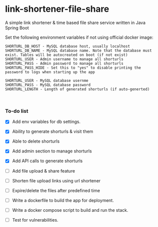 # link-shortener-file-share
A simple link shortener & time based file share service written in Java Spring Boot

Set the following environment variables if not using official docker image:
```
SHORTURL_DB_HOST - MySQL database host, usually localhost
SHORTURL_DB_NAME - MySQL database name. Note that the database must exist. Tables will be autocreated on boot (if not exist)
SHORTURL_USER - Admin username to manage all shorturls
SHORTURL_PASS - Admin password to manage all shorturls
SHORTURL_PASS_HIDE - Set this to "yes" to disable printing the password to logs when starting up the app

SHORTURL_USER - MySQL database usernme
SHORTURL_PASS - MySQL database password
SHORTURL_LENGTH - Length of generated shorturls (if auto-generted)
```

<br>

### To-do list
- [x] Add env variables for db settings.
- [x] Ability to generate shorturls & visit them
- [x] Able to delete shorturls
- [x] Add admin section to manage shorturls
- [x] Add API calls to generate shorturls
- [ ] Add file upload & share feature
- [ ] Shorten file upload links using url shortener
- [ ] Expire/delete the files after predefined time
- [ ] Write a dockerfile to build the app for deployment.
- [ ] Write a docker compose script to build and run the stack.
- [ ] Test for vulnerabilities.

